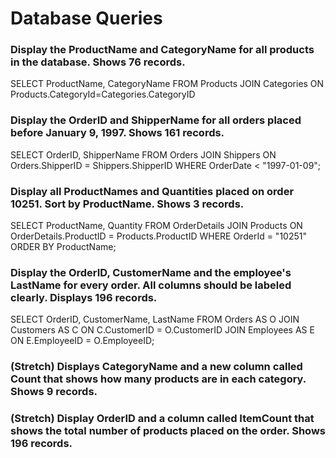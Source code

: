 # Database Queries

### Display the ProductName and CategoryName for all products in the database. Shows 76 records.
SELECT ProductName, CategoryName FROM Products JOIN Categories ON Products.CategoryId=Categories.CategoryID
### Display the OrderID and ShipperName for all orders placed before January 9, 1997. Shows 161 records.
SELECT OrderID, ShipperName FROM Orders JOIN Shippers ON Orders.ShipperID = Shippers.ShipperID WHERE OrderDate < "1997-01-09";
### Display all ProductNames and Quantities placed on order 10251. Sort by ProductName. Shows 3 records.
SELECT ProductName, Quantity FROM OrderDetails JOIN Products ON OrderDetails.ProductID = Products.ProductID WHERE OrderId = "10251"
ORDER BY ProductName;
### Display the OrderID, CustomerName and the employee's LastName for every order. All columns should be labeled clearly. Displays 196 records.
SELECT OrderID, CustomerName, LastName FROM Orders AS O JOIN Customers AS C ON C.CustomerID = O.CustomerID JOIN Employees AS E ON E.EmployeeID = O.EmployeeID;
### (Stretch)  Displays CategoryName and a new column called Count that shows how many products are in each category. Shows 9 records.

### (Stretch) Display OrderID and a  column called ItemCount that shows the total number of products placed on the order. Shows 196 records. 